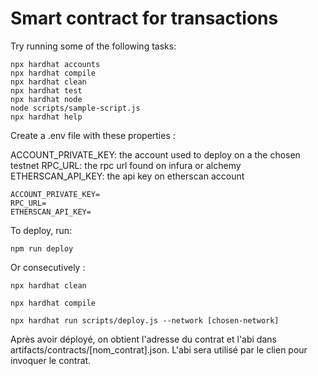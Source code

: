 # Smart contract for transactions

Try running some of the following tasks:

```shell
npx hardhat accounts
npx hardhat compile
npx hardhat clean
npx hardhat test
npx hardhat node
node scripts/sample-script.js
npx hardhat help
```

Create a .env file with these properties :

ACCOUNT_PRIVATE_KEY: the account used to deploy on a the chosen testnet
RPC_URL: the rpc url found on infura or alchemy
ETHERSCAN_API_KEY: the api key on etherscan account

```
ACCOUNT_PRIVATE_KEY=
RPC_URL=
ETHERSCAN_API_KEY=
```

To deploy, run:

```shell
npm run deploy
```

Or consecutively :

```shell
npx hardhat clean
```

```shell
npx hardhat compile
```

```shell
npx hardhat run scripts/deploy.js --network [chosen-network]
```

Après avoir déployé, on obtient l'adresse du contrat et l'abi dans artifacts/contracts/[nom_contrat].json. L'abi sera utilisé par le clien pour invoquer le contrat.